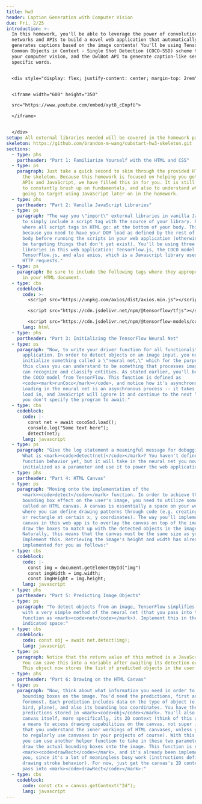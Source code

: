 ```yaml
---
title: hw3
header: Caption Generation with Computer Vision
due: Fri, 2/25
introduction: >-
  In this homework, you'll be able to leverage the power of convolutional neural
  networks and APIs to build a novel web application that automatically
  generates captions based on the image contents! You'll be using TensorFlow's
  Common Objects in Context - Single Shot Detection (COCO-SSD) scheme to power
  your computer vision, and the OwlBot API to generate caption-like sentences of
  specific words.


  <div style="display: flex; justify-content: center; margin-top: 2rem">


  <iframe width="600" height="350"

  src="https://www.youtube.com/embed/xyt8_cEnpfU">

  </iframe>


  </div>
setup: All external libraries needed will be covered in the homework parts.
skeleton: https://github.com/brandon-m-wang/cubstart-hw3-skeleton.git
sections:
  - type: phs
    partheader: "Part 1: Familiarize Yourself with the HTML and CSS"
  - type: ps
    paragraph: Just take a quick second to skim through the provided HTML and CSS in
      the skeleton. Because this homework is focused on helping you get used to
      APIs and JavaScript, we have filled this in for you. It is still important
      to constantly brush up on fundamentals, and also to understand what you're
      going to target using JavaScript later on in the homework.
  - type: phs
    partheader: "Part 2: Vanilla JavaScript Libraries"
  - type: ps
    paragraph: "The way you \"import\" external libraries in vanilla JavaScript is
      to simply include a script tag with the source of your library. Recall
      where all script tags in HTML go: at the bottom of your body. This is
      because you need to have your DOM load as defined by the rest of your HTML
      body before running the scripts in your web application (otherwise you may
      be targeting things that don't yet exist). You'll be using three external
      libraries in this web application: TensorFlow.js, the COCO model for
      TensorFlow.js, and also axios, which is a Javascript library used to make
      HTTP requests."
  - type: ps
    paragraph: Be sure to include the following tags where they appropriately belong
      in your HTML document.
  - type: cbs
    codeblock:
      code: >-
        <script src="https://unpkg.com/axios/dist/axios.min.js"></script>

        <script src="https://cdn.jsdelivr.net/npm/@tensorflow/tfjs"></script>

        <script src="https://cdn.jsdelivr.net/npm/@tensorflow-models/coco-ssd"></script>
      lang: html
  - type: phs
    partheader: "Part 3: Initializing the TensorFlow Neural Net"
  - type: ps
    paragraph: "Now, to write your driver function for all functionality of the
      application. In order to detect objects on an image input, you need to
      initialize something called a \"neural net,\" which for the purposes of
      this class you can understand to be something that processes images and
      can recognize and classify entities. As stated earlier, you'll be using
      the COCO model from TensorFlow. This function is defined as
      <code><mark>runCoco</mark></code>, and notice how it's asynchronous.
      Loading in the neural net is an asynchronous process -- it takes time to
      load in, and JavaScript will ignore it and continue to the next line if
      you don't specify the program to await:"
  - type: cbs
    codeblock:
      code: |-
        const net = await cocoSsd.load();
        console.log("Some text here");
        detect(net);
      lang: javascript
  - type: ps
    paragraph: "Give the log statement a meaningful message for debugging purposes.
      What is <mark><code>detect(net)</code></mark>? You haven't defined this
      function behavior yet, but it will take in the neural net you now
      initialized as a parameter and use it to power the web application. "
  - type: phs
    partheader: "Part 4: HTML Canvas"
  - type: ps
    paragraph: "Moving onto the implementation of the
      <mark><code>detect</code></mark> function. In order to achieve the
      bounding box effect on the user's image, you need to utilize something
      called an HTML canvas. A canvas is essentially a space on your webpage
      where you can define drawing patterns through code (e.g. creating a square
      or rectangle at certain x, y coordinates). The way you'll implement the
      canvas in this web app is to overlay the canvas on top of the image, and
      draw the boxes to match up with the detected objects in the image.
      Naturally, this means that the canvas must be the same size as your image.
      Implement this. Retrieving the image's height and width has already been
      implemented for you as follows:"
  - type: cbs
    codeblock:
      code: |-
        const img = document.getElementById("img")
        const imgWidth = img.width;
        const imgHeight = img.height;
      lang: javascript
  - type: phs
    partheader: "Part 5: Predicting Image Objects"
  - type: ps
    paragraph: "To detect objects from an image, TensorFlow simplifies this for you
      with a very simple method of the neural net (that you pass into this
      function as <mark><code>net</code></mark>). Implement this in the
      indicated space:"
  - type: cbs
    codeblock:
      code: const obj = await net.detect(img);
      lang: javascript
  - type: ps
    paragraph: Notice that the return value of this method is a JavaScript object!
      You can save this into a variable after awaiting its detection output.
      This object now stores the list of predicted objects in the user's image.
  - type: phs
    partheader: "Part 6: Drawing on the HTML Canvas"
  - type: ps
    paragraph: "Now, think about what information you need in order to draw the
      bounding boxes on the image. You'd need the predictions, first and
      foremost. Each prediction includes data on the type of object (e.g. car,
      bird, plane), and also its bounding box coordinates. You have these
      predictions stored in <mark><code>obj</code></mark>. You'll also need the
      canvas itself, more specifically, its 2D context (think of this as simply
      a means to access drawing capabilities on the canvas, not super important
      that you understand the inner workings of HTML canvases, unless you want
      to regularly use canvases in your projects of course). With this in mind,
      you can use another helper function to take in these two parameters and
      draw the actual bounding boxes onto the image. This function is named
      <mark><code>drawRect</code></mark>, and it's already been implemented for
      you, since it's a lot of meaningless busy work (instructions defining
      drawing stroke behavior). For now, just get the canvas's 2D context to
      pass into <mark><code>drawRect</code></mark>:"
  - type: cbs
    codeblock:
      code: const ctx = canvas.getContext("2d");
      lang: javascript
---
```

